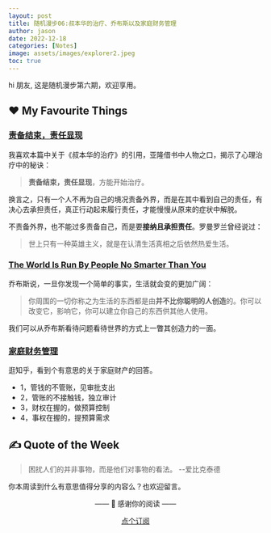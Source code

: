 ```yaml
---
layout: post
title: 随机漫步06:叔本华的治疗、乔布斯以及家庭财务管理
author: jason
date: 2022-12-18
categories: [Notes]
image: assets/images/explorer2.jpeg
toc: true
---
```

hi 朋友, 这是随机漫步第六期，欢迎享用。

## ♥️ My Favourite Things

### [责备结束，责任显现](https://havefun.zhubai.love/posts/2213559229536051200)
我喜欢本篇中关于《叔本华的治疗》的引用，亚隆借书中人物之口，揭示了心理治疗中的秘诀：
> **责备结束，责任显现**，方能开始治疗。

换言之，只有一个人不再为自己的境况责备外界，而是在其中看到自己的责任，有决心去承担责任，真正行动起来履行责任，才能慢慢从原来的症状中解脱。

不责备外界，也不能过多责备自己，而是要**接纳且承担责任**。罗曼罗兰曾经说过：
> 世上只有一种英雄主义，就是在认清生活真相之后依然热爱生活。

### [The World Is Run By People No Smarter Than You](https://www.swyx.io/no-smarter/) 
乔布斯说，一旦你发现一个简单的事实，生活就会变的更加广阔：
> 你周围的一切你称之为生活的东西都是由**并不比你聪明的人创造**的。你可以改变它，影响它，你可以建立你自己的东西供其他人使用。

我们可以从乔布斯看待问题看待世界的方式上一瞥其创造力的一面。

### [家庭财务管理](https://www.zhihu.com/question/469814830/answer/2801256460)
逛知乎，看到个有意思的关于家庭财产的回答。
- 1，管钱的不管账，见审批支出  
- 2，管账的不接触钱，独立审计  
- 3，财权在握的，做预算控制  
- 4，事权在握的，提预算需求  

## ✍️ Quote of the Week
> 困扰人们的并非事物，而是他们对事物的看法。 --爱比克泰德


你本周读到什么有意思值得分享的内容么？也欢迎留言。

<center>
<p>—— 💌 感谢你的阅读 ——</p>


<a target="_blank" href="https://explorer.zhubai.love/" class="btn btn-danger">点个订阅</a>
</center>
